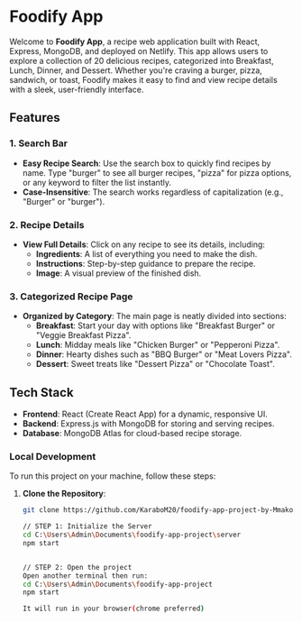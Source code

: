 # Foodify App

Welcome to **Foodify App**, a recipe web application built with React, Express, MongoDB, and deployed on Netlify. This app allows users to explore a collection of 20 delicious recipes, categorized into Breakfast, Lunch, Dinner, and Dessert. Whether you're craving a burger, pizza, sandwich, or toast, Foodify makes it easy to find and view recipe details with a sleek, user-friendly interface.

## Features

### 1. Search Bar
- **Easy Recipe Search**: Use the search box to quickly find recipes by name. Type "burger" to see all burger recipes, "pizza" for pizza options, or any keyword to filter the list instantly.
- **Case-Insensitive**: The search works regardless of capitalization (e.g., "Burger" or "burger").

### 2. Recipe Details
- **View Full Details**: Click on any recipe to see its details, including:
  - **Ingredients**: A list of everything you need to make the dish.
  - **Instructions**: Step-by-step guidance to prepare the recipe.
  - **Image**: A visual preview of the finished dish.

### 3. Categorized Recipe Page
- **Organized by Category**: The main page is neatly divided into sections:
  - **Breakfast**: Start your day with options like "Breakfast Burger" or "Veggie Breakfast Pizza".
  - **Lunch**: Midday meals like "Chicken Burger" or "Pepperoni Pizza".
  - **Dinner**: Hearty dishes such as "BBQ Burger" or "Meat Lovers Pizza".
  - **Dessert**: Sweet treats like "Dessert Pizza" or "Chocolate Toast".
  

## Tech Stack
- **Frontend**: React (Create React App) for a dynamic, responsive UI.
- **Backend**: Express.js with MongoDB for storing and serving recipes.
- **Database**: MongoDB Atlas for cloud-based recipe storage.

  
### Local Development
To run this project on your machine, follow these steps:

1. **Clone the Repository**:
   ```bash
   git clone https://github.com/KaraboM20/foodify-app-project-by-MmakoKay.git

   // STEP 1: Initialize the Server
   cd C:\Users\Admin\Documents\foodify-app-project\server
   npm start

   
   // STEP 2: Open the project
   Open another terminal then run:
   cd C:\Users\Admin\Documents\foodify-app-project
   npm start
   
   It will run in your browser(chrome preferred)
   
